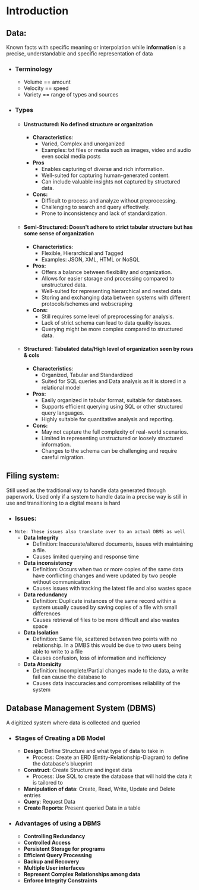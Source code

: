 # Introduction
## Data:
Known facts with specific meaning or interpolation while **information** is a precise, understandable and specific representation of data
- ### Terminology
	- Volume == amount
	- Velocity == speed
	- Variety == range of types and sources
- ### Types
	- #### **Unstructured**: No defined structure or organization
		- **Characteristics**: 
			- Varied, Complex and unorganized
			- Examples: txt files or media such as images, video and audio even social media posts
		- **Pros**
			- Enables capturing of diverse and rich information.
			- Well-suited for capturing human-generated content.
			- Can include valuable insights not captured by structured data.
		- **Cons:**
			- Difficult to process and analyze without preprocessing.
			- Challenging to search and query effectively.
			- Prone to inconsistency and lack of standardization.
	- #### **Semi-Structured**: Doesn't adhere to strict tabular structure but has some sense of organization
		- **Characteristics**: 
			- Flexible, Hierarchical and Tagged
			- Examples: JSON, XML, HTML or NoSQL
		- **Pros:**
			- Offers a balance between flexibility and organization.
			- Allows for easier storage and processing compared to unstructured data.
			- Well-suited for representing hierarchical and nested data.
			- Storing and exchanging data between systems with different protocols/schemes and webscraping
		- **Cons:**
			- Still requires some level of preprocessing for analysis.
			- Lack of strict schema can lead to data quality issues.
			- Querying might be more complex compared to structured data.
	- #### **Structured**: Tabulated data/High level of organization seen by rows & cols
		- **Characteristics**: 
			- Organized, Tabular and Standardized
			- Suited for SQL queries and Data analysis as it is stored in a relational model
		- **Pros:**
			- Easily organized in tabular format, suitable for databases.
			- Supports efficient querying using SQL or other structured query languages.
			- Highly suitable for quantitative analysis and reporting.
		- **Cons:**
			- May not capture the full complexity of real-world scenarios.
			- Limited in representing unstructured or loosely structured information.
			- Changes to the schema can be challenging and require careful migration.


## Filing system:
Still used as the traditional way to handle data generated through paperwork. Used only if a system to handle data in a precise way is still in use and transitioning to a digital means is hard
- ### Issues:
- `Note: These issues also translate over to an actual DBMS as well`
	- **Data Integrity**
		- Definition: Inaccurate/altered documents, issues with maintaining a file.
		- Causes limited querying and response time
	- **Data inconsistency**
		- Definition: Occurs when two or more copies of the same data have conflicting changes and were updated by two people without communication
		- Causes issues with tracking the latest file and also wastes space
	- **Data redundancy**
		- Definition: Duplicate instances of the same record within a system usually caused by saving copies of a file with small differences
		- Causes retrieval of files to be more difficult and also wastes space
	- **Data Isolation**
		- Definition: Same file, scattered between two points with no relationship. In a DMBS this would be due to two users being able to write to a file 
		- Causes confusion, loss of information and inefficiency 
	- **Data Atomicity**
		- Definition: Incomplete/Partial changes made to the data, a write fail can cause the database to 
		- Causes data inaccuracies and compromises reliability of the system

## Database Management System (DBMS)
A digitized system where data is collected and queried
- ### Stages of Creating a DB Model
	- **Design**: Define Structure and what type of data to take in 
		- Process: Create an ERD (Entity-Relationship-Diagram) to define the database's blueprint
	- **Construct**: Create Structure and ingest data
		- Process: Use SQL to create the database that will hold the data it is tailored to
	- **Manipulation of data**: Create, Read, Write, Update and Delete entries
	- **Query**: Request Data
	- **Create Reports**: Present queried Data in a table 
- ### Advantages of using a DBMS
	- **Controlling Redundancy**
	- **Controlled Access**
	- **Persistent Storage for programs**
	- **Efficient Query Processing**
	- **Backup and Recovery**
	- **Multiple User interfaces**
	- **Represent Complex Relationships among data**
	- **Enforce Integrity Constraints**



<!-- 
Review Questions:
1) Define the following terms
- Data: 
- Database:
- DBMS:
- Database Catalog
- Program-Data independence
- User view
- DBA
- End user
- Canned transaction
- Deductive Database System
- Persistent Object
- Meta-data
- Transaction-Processing Application
-->